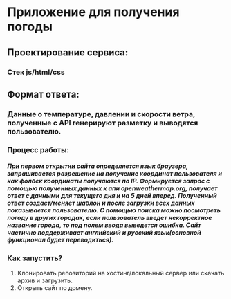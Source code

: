 # Приложение для получения погоды

## Проектирование сервиса:
### Cтек js/html/css
## Формат ответа:
### Данные о температуре, давлении и скорости ветра, полученные с API генерируют разметку и выводятся пользователю.

### Процесс работы:
##### При первом открытии сайта определяется язык браузера, запрашивается разрешение на получение координат пользователя и как фолбек координаты получаются по IP. Формируется запрос с помощью полученных данных к апи openweathermap.org, получает ответ с данными для текущего дня и на 5 дней вперед. Полученный ответ создает/меняет шаблон и после загрузки всех данных показывается пользователю. С помощью поиска можно посмотреть погоду в других городах, если пользователь введет некорректное название города, то под полем ввода выведется ошибка. Сайт частично поддерживает английский и русский язык(основной функционал будет переводиться).

### Как запустить?
1. Клонировать репозиторий на хостинг/локальный сервер или скачать архив и загрузить.
2. Открыть сайт по домену.